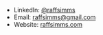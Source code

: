 - LinkedIn: [@raffsimms](https://www.linkedin.com/in/raffsimms/)
- Email: [raffsimms@gmail.com](mailto:raffsimms@gmail.com)
- Website: [raffsimms.com](https://raffsimms.com/)

